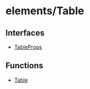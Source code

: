 # elements/Table

## Interfaces

- [TableProps](interfaces/TableProps.md)

## Functions

- [Table](functions/Table.md)
